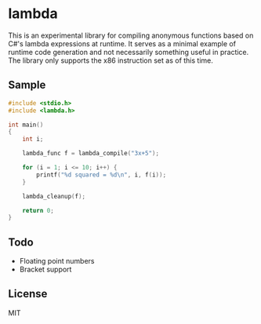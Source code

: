 # lambda

This is an experimental library for compiling anonymous functions based on C#'s lambda expressions at runtime. It serves as a minimal example of runtime code generation and not necessarily something useful in practice. The library only supports the x86 instruction set as of this time.

## Sample

```c
#include <stdio.h>
#include <lambda.h>

int main()
{
	int i;

	lambda_func f = lambda_compile("3x+5");

	for (i = 1; i <= 10; i++) {
		printf("%d squared = %d\n", i, f(i));
	}

	lambda_cleanup(f);

	return 0;
}
```

## Todo

* Floating point numbers
* Bracket support

## License

MIT